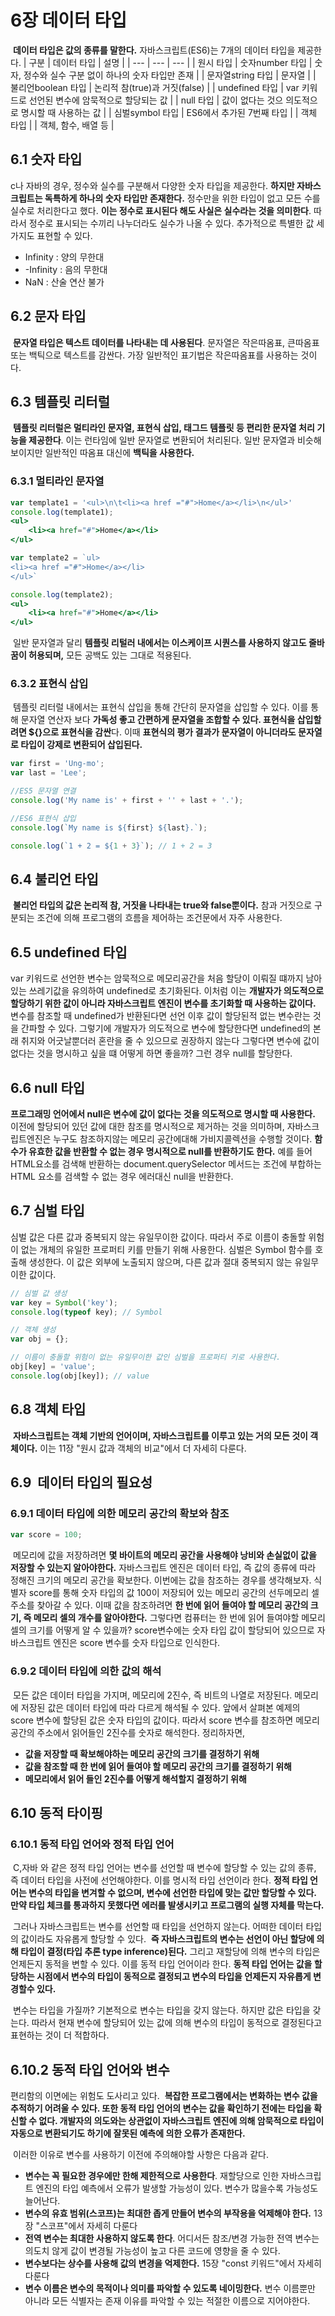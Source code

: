 # 6장 데이터 타입
 **데이터 타입은 값의 종류를 말한다.** 자바스크립트(ES6)는 7개의 데이터 타입을 제공한다.
| 구분 | 데이터 타입 | 설명 |
| --- | --- | --- |
| 원시 타입 | 숫자number 타입 | 숫자, 정수와 실수 구분 없이 하나의 숫자 타입만 존재 |
| 문자열string 타입 | 문자열 |
| 불리언boolean 타입 | 논리적 참(true)과 거짓(false) |
| undefined 타입 | var 키워드로 선언된 변수에 암묵적으로 할당되는 값 |
| null 타입 | 값이 없다는 것으 의도적으로 명시할 때 사용하는 값 |
| 심벌symbol 타입 | ES6에서 추가된 7번째 타입 |
| 객체 타입 |  | 객체, 함수, 배열 등 |

## 6.1 숫자 타입

c나 자바의 경우, 정수와 실수를 구분해서 다양한 숫자 타입을 제공한다. **하지만 자바스크립트는 독특하게 하나의 숫자 타입만 존재한다.** 정수만을 위한 타입이 없고 모든 수를 실수로 처리한다고 했다. **이는 정수로 표시된다 해도 사실은 실수라는 것을 의미한다**. 따라서 정수로 표시되는 수끼리 나누더라도 실수가 나올 수 있다. 추가적으로 특별한 값 세가지도 표현할 수 있다.

-   Infinity : 양의 무한대
-   \-Infinity : 음의 무한대
-   NaN : 산술 연산 불가


## 6.2 문자 타입

 **문자열 타입은 텍스트 데이터를 나타내는 데 사용된다**. 문자열은 작은따옴표, 큰따옴표 또는 백틱으로 텍스트를 감싼다. 가장 일반적인 표기법은 작은따옴표를 사용하는 것이다.


##  6.3 템플릿 리터럴

 **템플릿 리터럴은 멀티라인 문자열, 표현식 삽입, 태그드 템플릿 등 편리한 문자열 처리 기능을 제공한다**. 이는 런타임에 일반 문자열로 변환되어 처리된다. 일반 문자열과 비슷해 보이지만 일반적인 따옴표 대신에 **백틱을 사용한다.**

### **6.3.1 멀티라인 문자열**
```jsx
var template1 = '<ul>\n\t<li><a href ="#">Home</a></li>\n</ul>'
console.log(template1);
<ul>
	<li><a href="#">Home</a></li>
</ul>

var template2 = `ul>
<li><a href ="#">Home</a></li>
</ul>`

console.log(template2);
<ul>
	<li><a href="#">Home</a></li>
</ul>
```

 일반 문자열과 달리 **템플릿 리털러 내에서는 이스케이프 시퀀스를 사용하지 않고도 줄바꿈이 허용되며,** 모든 공백도 있는 그대로 적용된다.

### **6.3.2 표현식 삽입**

 템플릿 리터럴 내에서는 표현식 삽입을 통해 간단히 문자열을 삽입할 수 있다. 이를 통해 문자열 연산자 보다 **가독성 좋고 간편하게 문자열을 조합할 수 있다. 표현식을 삽입할려면 ${}으로 표현식을 감싼**다. 이때 **표현식의 평가 결과가 문자열이 아니더라도 문자열로 타입이 강제로 변환되어 삽입된다.**

```jsx
var first = 'Ung-mo';
var last = 'Lee';

//ES5 문자열 연결
console.log('My name is' + first + '' + last + '.');

//ES6 표현식 삽입
console.log(`My name is ${first} ${last}.`);

console.log(`1 + 2 = ${1 + 3}`); // 1 + 2 = 3
```

## 6.4 불리언 타입

 **불리언 타입의 값은 논리적 참, 거짓을 나타내는 true와 false뿐이다.** 참과 거짓으로 구분되는 조건에 의해 프로그램의 흐름을 제어하는 조건문에서 자주 사용한다.

## 6.5 undefined 타입

var 키워드로 선언한 변수는 암묵적으로 메모리공간을 처음 할당이 이뤄질 떄까지 남아있는 쓰레기값을 유의하여 undefined로 초기화된다. 이처럼 이는 **개발자가 의도적으로 할당하기 위한 값이 아니라 자바스크립트 엔진이 변수를 초기화할 때 사용하는 값이다.** 변수를 참조할 때 undefined가 반환된다면 선언 이후 값이 할당된적 없는 변수란는 것을 간파할 수 있다. 그렇기에 개발자가 의도적으로 변수에 할당한다면 undefined의 본래 취지와 어긋날뿐더러 혼란을 줄 수 있으므로 권장하지 않는다 그렇다면 변수에 값이 없다는 것을 명시하고 싶을 떄 어떻게 하면 좋을까? 그런 경우 null를 할당한다.

## 6.6 null 타입

**프로그래밍 언어에서 null은 변수에 값이 없다는 것을 의도적으로 명시할 때 사용한다.** 이전에 할당되어 있던 값에 대한 참조를 명시적으로 제거하는 것을 의미하며, 자바스크립트엔진은 누구도 참조하지않는 메모리 공간에대해 가비지콜렉션을 수행할 것이다. **함수가 유효한 값을 반환할 수 없는 경우 명시적으로 null를 반환하기도 한다.** 예를 들어 HTML요소를 검색해 반환하는 document.querySelector 메서드는 조건에 부합하는 HTML 요소를 검색할 수 없는 경우 에러대신 null을 반환한다.

## 6.7 심벌 타입
심벌 값은 다른 값과 중복되지 않는 유일무이한 값이다. 따라서 주로 이름이 충돌할 위험이 없는 개체의 유일한 프로퍼티 키를 만들기 위해 사용한다. 심벌은 Symbol 함수를 호출해 생성한다. 이 값은 외부에 노출되지 않으며, 다른 값과 절대 중복되지 않는 유일무이한 값이다.

```jsx
// 심벌 값 생성
var key = Symbol('key');
console.log(typeof key); // Symbol

// 객체 생성
var obj = {};

// 이름이 충돌할 위험이 없는 유일무이한 값인 심벌을 프로퍼티 키로 사용한다.
obj[key] = 'value';
console.log(obj[key]); // value
```

## 6.8 객체 타입

 **자바스크립트는 객체 기반의 언어이며, 자바스크립트를 이루고 있는 거의 모든 것이 객체이다.** 이는 11장 "원시 값과 객체의 비교"에서 더 자세히 다룬다.

## 6.9  데이터 타입의 필요성

### 6.9.1 데이터 타입에 의한 메모리 공간의 확보와 참조

```jsx
var score = 100;
```

 메모리에 값을 저장하려면 **몇 바이트의 메모리 공간을 사용해야 낭비와 손실없이 값을 저장할 수 있는지 알아야한다.** 자바스크립트 엔진은 데이터 타입, 즉 값의 종류에 따라 정해진 크기의 메모리 공간을 확보한다. 이번에는 값을 참조하는 경우를 생각해보자. 식별자 score를 통해 숫자 타입의 값 100이 저장되어 있는 메모리 공간의 선두메모리 셀 주소를 찾아갈 수 있다. 이때 값을 참조하려면 **한 번에 읽어 들여야 할 메모리 공간의 크기, 즉 메모리 셀의 개수를 알아야한다.** 그렇다면 컴퓨터는 한 번에 읽어 들여야할 메모리 셀의 크기를 어떻게 알 수 있을까? score변수에는 숫자 타입 값이 할당되어 있으므로 자바스크립트 엔진은 score 변수를 숫자 타입으로 인식한다. 

### 6.9.2 데이터 타입에 의한 값의 해석

 모든 값은 데이터 타입을 가지며, 메모리에 2진수, 즉 비트의 나열로 저장된다. 메모리에 저장된 값은 데이터 타입에 따라 다르게 해석될 수 있다. 앞에서 살펴본 예제의 score 변수에 할당된 값은 숫자 타입의 값이다. 따라서 score 변수를 참조하면 메모리 공간의 주소에서 읽어들인 2진수를 숫자로 해석한다. 정리하자면,

-   **값을 저장할 때 확보해야하는 메모리 공간의 크기를 결정하기 위해**
-   **값을 참조할 때 한 번에 읽어 들여야 할 메모리 공간의 크기를 결정하기 위해**
-   **메모리에서 읽어 들인 2진수를 어떻게 해석할지 결정하기 위해**

## 6.10 동적 타이핑

### 6.10.1 동적 타입 언어와 정적 타입 언어

 C,자바 와 같은 정적 타입 언어는 변수를 선언할 때 변수에 할당할 수 있는 값의 종류, 즉 데이터 타입을 사전에 선언해야한다. 이를 명시적 타입 선언이라 한다. **정적 타입 언어는 변수의 타입을 변겨할 수 없으며, 변수에 선언한 타입에 맞는 값만 할당할 수 있다. 만약 타입 체크를 통과하지 못했다면 에러를 발생시키고 프로그램의 실행 자체를 막는다.**

 그러나 자바스크립트는 변수를 선언할 때 타입을 선언하지 않는다. 어떠한 데이터 타입의 값이라도 자유롭게 할당할 수 있다.  **즉 자바스크립트의 변수는 선언이 아닌 할당에 의해 타입이 결정(타입 추론 type inference)된다.** 그리고 재할당에 의해 변수의 타입은 언제든지 동적을 변할 수 있다. 이를 동적 타입 언어이라 한다. **동적 타입 언어는 값을 할당하는 시점에서 변수의 타입이 동적으로 결정되고 변수의 타입을 언제든지 자유롭게 변경할수 있다.** 

 변수는 타입을 가질까? 기본적으로 변수는 타입을 갖지 않는다. 하지만 값은 타입을 갖는다. 따라서 현재 변수에 할당되어 있는 값에 의해 변수의 타입이 동적으로 결정된다고 표현하는 것이 더 적합하다.

## 6.10.2 동적 타입 언어와 변수

편리함의 이면에는 위험도 도사리고 있다.  **복잡한 프로그램에서는 변화하는 변수 값을 추적하기 어려울 수 있다. 또한 동적 타입 언어의 변수는 값을 확인하기 전에는 타입을 확신할 수 없다. 개발자의 의도와는 상관없이 자바스크립트 엔진에 의해 암묵적으로 타입이 자동으로 변환되기도 하기에 잘못된 예측에 의한 오류가 존재한다.** 

 이러한 이유로 변수를 사용하기 이전에 주의해야할 사항은 다음과 같다.

-   **변수는 꼭 필요한 경우에만 한해 제한적으로 사용한다**. 재할당으로 인한 자바스크립트 엔진의 타입 예측에서 오류가 발생할 가능성이 있다. 변수가 많을수록 가능성도 늘어난다.
-   **변수의 유효 범위(스코프)는 최대한 좁게 만들어 변수의 부작용을 억제해야 한다.** 13장 "스코프"에서 자세히 다룬다
-   **전역 변수는 최대한 사용하지 않도록 한다**. 어디서든 참조/변경 가능한 전역 변수는 의도치 않게 값이 변경될 가능성이 높고 다른 코드에 영향을 줄 수 있다.
-   **변수보다는 상수를 사용해 값의 변경을 억제한다.** 15장 "const 키워드"에서 자세히 다룬다
-   **변수 이름은 변수의 목적이나 의미를 파악할 수 있도록 네이밍한다.** 변수 이름뿐만 아니라 모든 식별자는 존재 이유를 파악할 수 있는 적절한 이름으로 지어야한다.
